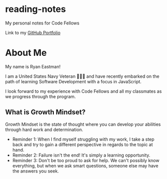 # reading-notes
My personal notes for Code Fellows

Link to my [GitHub Portfolio](https://github.com/DocHolliday13x)

# About Me

My name is Ryan Eastman! 

I am a United States Navy Veteran 🧜🏼‍♂️ and have recently embarked on the path of learning Software Development with a focus in JavaScript.

I look forward to my experience with Code Fellows and all my classmates as we progress through the program.


## What is Growth Mindset?

Growth Mindset is the state of thought where you can develop your abilities through hard work and determination.

- Reminder 1: When I find myself struggling with my work, I take a step back and try to gain a different perspective in regards to the topic at hand. 
- Reminder 2: Failure isn't the end! It's simply a learning opportunity.
- Reminder 3: Don't be too proud to ask for help. We can't possibly know everything, but when we ask smart questions, someone else may have the answers you seek.




